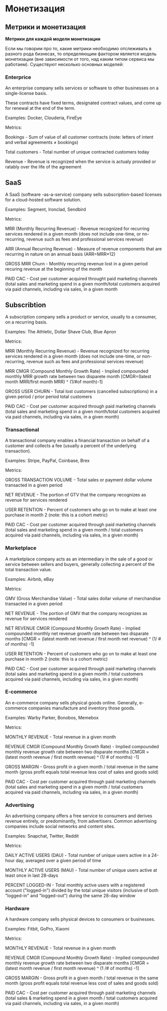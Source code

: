# Монетизация

## Метрики и монетизация

**Метрики для каждой модели монетизации**

Если мы говорим про то, какие метрики необходимо отслеживать в разного рода бизнесах, то определяющим фактором является модель монетизации (вне зависимости от того, над каким типом сервиса мы работаем). Существуют несколько основных моделей:

### Enterprice

An enterprise company sells services or software to other businesses on a single-license basis.

These contracts have fixed terms, designated contract values, and come up for renewal at the end of the term.

Examples: Docker, Clouderia, FireEye

Metrics:

Bookings - Sum of value of all customer contracts (note: letters of intent and verbal agreements ≠ bookings)

Total customers - Total number of unique contracted customers today

Revenue - Revenue is recognized when the service is actualy provided or ratably over the life of the agreement

## SaaS

A SaaS (software -as-a-service) company sells subscription-based licenses for a cloud-hosted software solution.

Examples: Segment, Ironclad, Sendbird

Metrics:

MRR (Monthly Recurring Revenue) - Revenue recognized for recurring services rendered in a given month (does not include one-time, or nn-recurring, revenue such as fees and professional services revenue)

ARR (Annual Recurring Revenue) - Measure of revenue components that are recurring in nature on an annual basis (ARR=MRR*12)

GROSS MRR Churn - Monthly recurring revenue lost in a given period recuring revenue at the beginning of the month

PAID CAC - Cost per customer acquired throught paid marketing channels (total sales and marketing spend in a given month/total customers acquired via paid channels, including via sales, in a given month

## Subscribtion

A subscription company sells a product or service, usually to a consumer, on a recurring basis.

Examples: The Athletic, Dollar Shave Club, Blue Apron

Metrics:

MRR (Monthly Recurring Revenue) - Revenue recognized for recurring services rendered in a given month (does not include one-time, or non-recurring, revenue such as fees and professional services revenue)

MRR CMGR (Compound Monthly Growth Rate) - Implied compounded monthly MRR growth rate between two disparete month [CMGR=(latest month MRR/first month MRR) ^ (1/#of month)-1]

GROSS USER CHURN - Total lost customers (cancelled subscriptions) in a given period / prior period total customers

PAID CAC - Cost per customer acquired through paid marketing channels (total sales and marketing spend in a given month/total customers acquired via paid channels, including via sales, in a given month)

### Transactional

A transactional company enables a financial transaction on behalf of a customer and collects a fee (usually a percent of the underlying transaction). 

Examples: Stripe, PayPal, Coinbase, Brex

Metrics:

GROSS TRANSACTION VOLUME - Total sales or payment dollar volume transacted in a given period 

NET REVENUE - The portion of GTV that the company recognizes as revenue for services rendered 

USER RETENTION - Percent of customers who go on to make at least one purchase in month 2 (note: this is a cohort metric)

PAID CAC - Cost per customer acquired through paid marketing channels (total sales and marketing spend in a given month / total customers acquired via paid channels, including via sales, in a given month)

### Marketplace

A marketplace company acts as an intermediary in the sale of a good or service between sellers and buyers, generally collecting a percent of the total transaction value.

Examples: Airbnb, eBay

Metrics:

GMV (Gross Merchandise Value) - Total sales dollar volume of merchandise transacted in a given period 

NET REVENUE - The portion of GMV that the company recognizes as revenue for services rendered 

NET REVENUE CMGR (Compound Monthly Growth Rate) - Implied compounded monthly net revenue growth rate between two disparate months [CMGR = (latest month net revenue / first month net revenue) ^ (1/ # of months) -1] 

USER RETENTION - Percent of customers who go on to make at least one purchase in month 2 (note: this is a cohort metric) 

PAID CAC - Cost per customer acquired through paid marketing channels (total sales and marketing spend in a given month / total customers acquired via paid channels, including via sales, in a given month) 

### E-commerce

An e-commerce company sells physical goods online. Generally, e-commerce companies manufacture and inventory those goods. 

Examples: Warby Parker, Bonobos, Memebox

Metrics:

MONTHLY REVENUE - Total revenue in a given month 

REVENUE CMGR (Compound Monthly Growth Rate) - Implied compounded monthly revenue growth rate between two disparate months [CMGR = (latest month revenue / first month revenue) ^ (1/ # of months) -1] 

GROSS MARGIN - Gross profit in a given month / total revenue in the same month (gross profit equals total revenue less cost of sales and goods sold) 

PAID CAC -  Cost per customer acquired through paid marketing channels (total sales and marketing spend in a given month / total customers acquired via paid channels, including via sales, in a given month)

### Advertising

An advertising company offers a free service to consumers and derives revenue entirely, or predominantly, from advertisers. Common advertising companies include social networks and content sites. 

Examples: Snapchat, Twitter, Reddit

Metrics:

DAILY ACTIVE USERS (DAU) - Total number of unique users active in a 24-hour day, averaged over a given period of time 

MONTHLY ACTIVE USERS (MAU) - Total number of unique users active at least once in last 28-days 

PERCENT LOGGED-IN - Total monthly active users with a registered account ("logged-in") divided by the total unique visitors (inclusive of both "logged-in" and "logged-out") during the same 28-day window 

### Hardware

A hardware company sells physical devices to consumers or businesses. 

Examples: Fitbit, GoPro, Xiaomi

Metrics:

MONTHLY REVENUE - Total revenue in a given month 

REVENUE CMGR (Compound Monthly Growth Rate) - Implied compounded monthly revenue growth rate between two disparate months [CMGR = (latest month revenue / first month revenue) ^ (1 /# of months) -1] 

GROSS MARGIN - Gross profit in a given month / total revenue in the same month (gross profit equals total revenue less cost of sales and goods sold) 

PAID CAC - Cost per customer acquired through paid marketing channels (total sales & marketing spend in a given month / total customers acquired via paid channels, including via sales, in a given month)